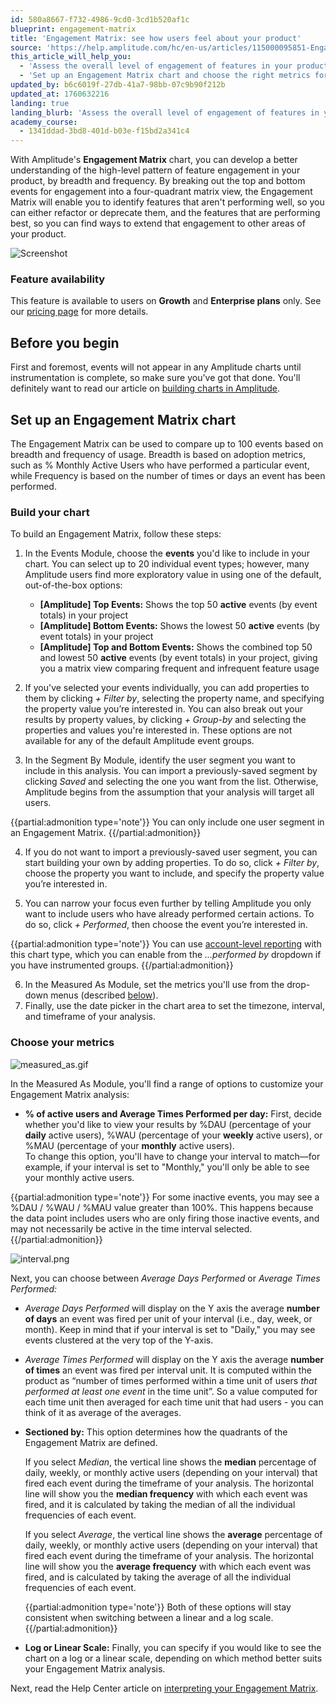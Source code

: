 ```yaml
---
id: 580a8667-f732-4986-9cd0-3cd1b520af1c
blueprint: engagement-matrix
title: 'Engagement Matrix: see how users feel about your product'
source: 'https://help.amplitude.com/hc/en-us/articles/115000095851-Engagement-Matrix-discover-what-your-users-love-and-don-t-love-about-your-product'
this_article_will_help_you:
  - 'Assess the overall level of engagement of features in your product'
  - 'Set up an Engagement Matrix chart and choose the right metrics for your analysis'
updated_by: b6c6019f-27db-41a7-98bb-07c9b90f212b
updated_at: 1760632216
landing: true
landing_blurb: 'Assess the overall level of engagement of features in your product'
academy_course:
  - 1341ddad-3bd8-401d-b03e-f15bd2a341c4
---
```

With Amplitude's **Engagement Matrix** chart, you can develop a better understanding of the high-level pattern of feature engagement in your product, by breadth and frequency. By breaking out the top and bottom events for engagement into a four-quadrant matrix view, the Engagement Matrix will enable you to identify features that aren't performing well, so you can either refactor or deprecate them, and the features that are performing best, so you can find ways to extend that engagement to other areas of your product.

![Screenshot](/docs/output/img/engagement-matrix/screenshot.png)

### Feature availability

This feature is available to users on **Growth** and **Enterprise plans** only. See our [pricing page](https://amplitude.com/pricing) for more details.

## Before you begin

First and foremost, events will not appear in any Amplitude charts until instrumentation is complete, so make sure you've got that done. You'll definitely want to read our article on [building charts in Amplitude](/docs/get-started/helpful-definitions).

## Set up an Engagement Matrix chart

The Engagement Matrix can be used to compare up to 100 events based on breadth and frequency of usage. Breadth is based on adoption metrics, such as % Monthly Active Users who have performed a particular event, while Frequency is based on the number of times or days an event has been performed.

### Build your chart

To build an Engagement Matrix, follow these steps:

1. In the Events Module, choose the **events** you'd like to include in your chart. You can select up to 20 individual event types; however, many Amplitude users find more exploratory value in using one of the default, out-of-the-box options:
	* **[Amplitude] Top Events:** Shows the top 50 **active** events (by event totals) in your project
	* **[Amplitude] Bottom Events:** Shows the lowest 50 **act**i**ve** events (by event totals) in your project
	* **[Amplitude] Top and Bottom Events:** Shows the combined top 50 and lowest 50 **active** events (by event totals) in your project, giving you a matrix view comparing frequent and infrequent feature usage
	
2. If you've selected your events individually, you can add properties to them by clicking *+ Filter by*, selecting the property name, and specifying the property value you’re interested in. You can also break out your results by property values, by clicking *+ Group-by* and selecting the properties and values you're interested in. These options are not available for any of the default Amplitude event groups.
3. In the Segment By Module, identify the user segment you want to include in this analysis. You can import a previously-saved segment by clicking *Saved* and selecting the one you want from the list. Otherwise, Amplitude begins from the assumption that your analysis will target all users.  
  
  {{partial:admonition type='note'}}
  You can only include one user segment in an Engagement Matrix.
  {{/partial:admonition}}
  
4. If you do not want to import a previously-saved user segment, you can start building your own by adding properties. To do so, click *+ Filter by*, choose the property you want to include, and specify the property value you’re interested in.

5. You can narrow your focus even further by telling Amplitude you only want to include users who have already performed certain actions. To do so, click *+ Performed*, then choose the event you’re interested in.  
  
  {{partial:admonition type='note'}}
   You can use [account-level reporting](/docs/analytics/account-level-reporting) with this chart type, which you can enable from the *...performed by* dropdown if you have instrumented groups.
  {{/partial:admonition}}

6. In the Measured As Module, set the metrics you'll use from the drop-down menus (described [below](#01H823GJ8AGWK069EYH4GJSVET)).
7. Finally, use the date picker in the chart area to set the timezone, interval, and timeframe of your analysis.

### Choose your metrics

![measured_as.gif](/docs/output/img/engagement-matrix/measured-as-gif.gif)

In the Measured As Module, you'll find a range of options to customize your Engagement Matrix analysis: 

* **% of active users and Average Times Performed per day:** First, decide whether you'd like to view your results by %DAU (percentage of your **daily** active users), %WAU (percentage of your **weekly** active users), or %MAU (percentage of your **monthly** active users).  
To change this option, you'll have to change your interval to match—for example, if your interval is set to "Monthly," you'll only be able to see your monthly active users.

{{partial:admonition type='note'}}
For some inactive events, you may see a %DAU / %WAU / %MAU value greater than 100%. This happens because the data point includes users who are only firing those inactive events, and may not necessarily be active in the time interval selected. 
{{/partial:admonition}}

![interval.png](/docs/output/img/engagement-matrix/interval-png.png)

Next, you can choose between *Average Days Performed* or *Average Times Performed:*

* *Average Days Performed* will display on the Y axis the average **number of days** an event was fired per unit of your interval (i.e., day, week, or month). Keep in mind that if your interval is set to "Daily," you may see events clustered at the very top of the Y-axis.

* *Average Times Performed* will display on the Y axis the average **number of times** an event was fired per interval unit. It is computed within the product as “number of times performed within a time unit of users *that performed at least one event* in the time unit”. So a value computed for each time unit then averaged for each time unit that had users - you can think of it as average of the averages.

* **Sectioned by:** This option determines how the quadrants of the Engagement Matrix are defined.

	If you select *Median*, the vertical line shows the **median** percentage of daily, weekly, or monthly active users (depending on your interval) that fired each event during the timeframe of your analysis. The horizontal line will show you the **median frequency** with which each event was fired, and it is calculated by taking the median of all the individual frequencies of each event.

	If you select *Average*, the vertical line shows the **average** percentage of daily, weekly, or monthly active users (depending on your interval) that fired each event during the timeframe of your analysis. The horizontal line will show you the **average frequency** with which each event was fired, and is calculated by taking the average of all the individual frequencies of each event.

  {{partial:admonition type='note'}}
  Both of these options will stay consistent when switching between a linear and a log scale.
  {{/partial:admonition}}

* **Log or Linear Scale:** Finally, you can specify if you would like to see the chart on a log or a linear scale, depending on which method better suits your Engagement Matrix analysis.

Next, read the Help Center article on [interpreting your Engagement Matrix](/docs/analytics/charts/engagement-matrix/engagement-matrix-interpret).